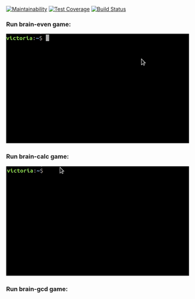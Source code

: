 [![Maintainability](https://api.codeclimate.com/v1/badges/31ff220e6b5875839b96/maintainability)](https://codeclimate.com/github/VictoriaGershova/frontend-project-lvl1/maintainability)
[![Test Coverage](https://api.codeclimate.com/v1/badges/31ff220e6b5875839b96/test_coverage)](https://codeclimate.com/github/VictoriaGershova/frontend-project-lvl1/test_coverage)
[![Build Status](https://travis-ci.org/VictoriaGershova/frontend-project-lvl1.svg?branch=master)](https://travis-ci.org/VictoriaGershova/frontend-project-lvl1)

### Run brain-even game:

![Alt Text](assets/gif/brain-even.gif)

### Run brain-calc game:

![Alt Text](assets/gif/brain-calc.gif)

### Run brain-gcd game:

